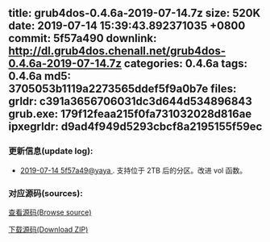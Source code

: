 title: grub4dos-0.4.6a-2019-07-14.7z
size: 520K
date: 2019-07-14 15:39:43.892371035 +0800
commit: 5f57a490
downlink: http://dl.grub4dos.chenall.net/grub4dos-0.4.6a-2019-07-14.7z
categories: 0.4.6a
tags: 0.4.6a
md5: 3705053b1119a2273565ddef5f9a0b7e
files:
  grldr: c391a3656706031dc3d644d534896843
  grub.exe: 179f12feaa215f0fa731032028d816ae
  ipxegrldr: d9ad4f949d5293cbcf8a2195155f59ec
---

### 更新信息(update log):
  * [2019-07-14 5f57a49@yaya ](https://github.com/chenall/grub4dos/commit/5f57a49051af6fd6082a2035555aea9ae6d56214)     ﻿. 支持位于 2TB 后的分区。改进 vol 函数。


### 对应源码(sources):
  [查看源码(Browse source)](https://github.com/chenall/grub4dos/tree/5f57a49051af6fd6082a2035555aea9ae6d56214)

  [下载源码(Download ZIP)](https://github.com/chenall/grub4dos/archive/5f57a49051af6fd6082a2035555aea9ae6d56214.zip)
